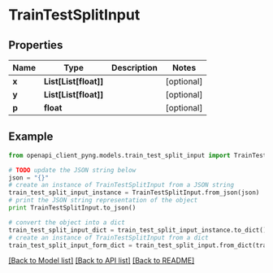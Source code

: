# TrainTestSplitInput


## Properties
Name | Type | Description | Notes
------------ | ------------- | ------------- | -------------
**x** | **List[List[float]]** |  | [optional] 
**y** | **List[List[float]]** |  | [optional] 
**p** | **float** |  | [optional] 

## Example

```python
from openapi_client_pyng.models.train_test_split_input import TrainTestSplitInput

# TODO update the JSON string below
json = "{}"
# create an instance of TrainTestSplitInput from a JSON string
train_test_split_input_instance = TrainTestSplitInput.from_json(json)
# print the JSON string representation of the object
print TrainTestSplitInput.to_json()

# convert the object into a dict
train_test_split_input_dict = train_test_split_input_instance.to_dict()
# create an instance of TrainTestSplitInput from a dict
train_test_split_input_form_dict = train_test_split_input.from_dict(train_test_split_input_dict)
```
[[Back to Model list]](../README.md#documentation-for-models) [[Back to API list]](../README.md#documentation-for-api-endpoints) [[Back to README]](../README.md)


